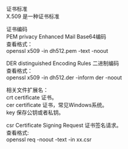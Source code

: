 证书标准  
X.509 是一种证书标准  

证书编码  
PEM privacy Enhanced Mail Base64编码  
查看格式：  
openssl x509 -in dh512.pem -text -noout  

DER distinguished Encoding Rules 二进制编码  
查看格式：  
openssl x509 -in dh512.der -inform der -noout  

相关文件扩展名：  
crt certificate 证书。  
cer certificate 证书，常见Windows系统。  
key 保存公钥或者私钥。  

csr Certificate Signing Request 证书签名请求。  
查看格式:  
openssl req -noout -text -in xx.csr    


